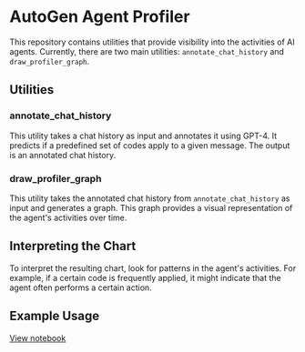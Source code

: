 # AutoGen Agent Profiler

This repository contains utilities that provide visibility into the activities of AI agents. Currently, there are two main utilities: `annotate_chat_history` and `draw_profiler_graph`.

## Utilities

### annotate_chat_history

This utility takes a chat history as input and annotates it using GPT-4. It predicts if a predefined set of codes apply to a given message. The output is an annotated chat history.

### draw_profiler_graph

This utility takes the annotated chat history from `annotate_chat_history` as input and generates a graph. This graph provides a visual representation of the agent's activities over time.

## Interpreting the Chart

To interpret the resulting chart, look for patterns in the agent's activities. For example, if a certain code is frequently applied, it might indicate that the agent often performs a certain action.



## Example Usage

[View notebook](../../../../notebook/agentchat_profiler.ipynb)
